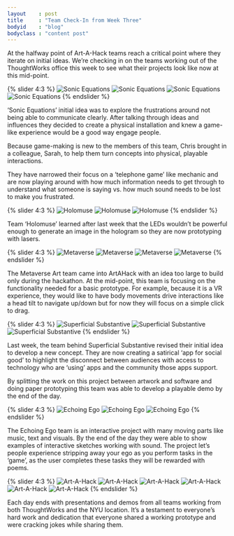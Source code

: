```yaml
---
layout    : post
title     : "Team Check-In from Week Three"
bodyid    : "blog"
bodyclass : "content post"
---
```


At the halfway point of Art-A-Hack teams reach a critical point where they iterate on initial ideas. We’re checking in on the teams working out of the ThoughtWorks office this week to see what their projects look like now at this mid-point.

{% slider 4:3 %}
  ![Sonic Equations](/images/blog/2016/IMG_1358.jpg)
  ![Sonic Equations](/images/blog/2016/IMG_1360.jpg)
  ![Sonic Equations](/images/blog/2016/IMG_1371.jpg)
  ![Sonic Equations](/images/blog/2016/IMG_1397.jpg)
{% endslider %}

‘Sonic Equations’ initial idea was to explore the frustrations around not being able to communicate clearly. After talking through ideas and influences they decided to create a physical installation and knew a game-like experience would be a good way engage people.

<!--excerpt-ends-->

Because game-making is new to the members of this team, Chris brought in a colleague, Sarah, to help them turn concepts into physical, playable interactions.

They have narrowed their focus on a ‘telephone game’ like mechanic and are now playing around with how much information needs to get through to understand what someone is saying vs. how much sound needs to be lost to make you frustrated.

{% slider 4:3 %}
  ![Holomuse](/images/blog/2016/IMG_1392.jpg)
  ![Holomuse](/images/blog/2016/IMG_1390.jpg)
  ![Holomuse](/images/blog/2016/IMG_1374.jpg)
{% endslider %}

Team ‘Holomuse’ learned after last week that the LEDs wouldn’t be powerful enough to generate an image in the hologram so they are now prototyping with lasers. 

{% slider 4:3 %}
  ![Metaverse](/images/blog/2016/IMG_1496.jpg)
  ![Metaverse](/images/blog/2016/IMG_1401.jpg)
  ![Metaverse](/images/blog/2016/IMG_1411.jpg)
  ![Metaverse](/images/blog/2016/IMG_1414.jpg)
{% endslider %}

The Metaverse Art team came into ArtAHack with an idea too large to build only during the hackathon. At the mid-point, this team is focusing on the functionality needed for a basic prototype. For example, because it is a VR experience, they would like to have body movements drive interactions like a head tilt to navigate up/down but for now they will focus on a simple click to drag.

{% slider 4:3 %}
  ![Superficial Substantive](/images/blog/2016/IMG_1474.jpg)
  ![Superficial Substantive](/images/blog/2016/IMG_1492.jpg)
  ![Superficial Substantive](/images/blog/2016/IMG_1493.jpg)
{% endslider %}

Last week, the team behind Superficial Substantive revised their initial idea to develop a new concept. They are now creating a satirical ‘app for social good’ to highlight the disconnect between audiences with access to technology who are ‘using’ apps and the community those apps support.

By splitting the work on this project between artwork and software and doing paper prototyping this team was able to develop a playable demo by the end of the day.

{% slider 4:3 %}
  ![Echoing Ego](/images/blog/2016/IMG_1419.jpg)
  ![Echoing Ego](/images/blog/2016/IMG_1421.jpg)
  ![Echoing Ego](/images/blog/2016/IMG_1479.jpg)
{% endslider %}

The Echoing Ego team is an interactive project with many moving parts like music, text and visuals. By the end of the day they were able to show examples of interactive sketches working with sound. The project let’s people experience stripping away your ego as you perform tasks in the ‘game’, as the user completes these tasks they will be rewarded with poems.

{% slider 4:3 %}
  ![Art-A-Hack](/images/blog/2016/IMG_1427.jpg)
  ![Art-A-Hack](/images/blog/2016/IMG_1435.jpg)
  ![Art-A-Hack](/images/blog/2016/IMG_1437.jpg)
  ![Art-A-Hack](/images/blog/2016/IMG_1454.jpg)
  ![Art-A-Hack](/images/blog/2016/IMG_1457.jpg)
  ![Art-A-Hack](/images/blog/2016/IMG_1466.jpg)
{% endslider %}

Each day ends with presentations and demos from all teams working from both ThoughtWorks and the NYU location. It’s a testament to everyone’s hard work and dedication that everyone shared a working prototype and were cracking jokes while sharing them. 